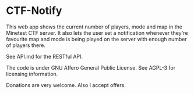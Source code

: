 # CTF-Notify

This web app shows the current number of players, mode and map in the Minetest CTF server. It also lets the user set a notification whenever they're favourite map and mode is being played on the server with enough number of players there.

See API.md for the RESTful API.

The code is under GNU Affero General Public License. See AGPL-3 for licensing information.

Donations are very welcome. Also I accept offers.
